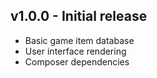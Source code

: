 ## v1.0.0 - Initial release
- Basic game item database
- User interface rendering
- Composer dependencies
